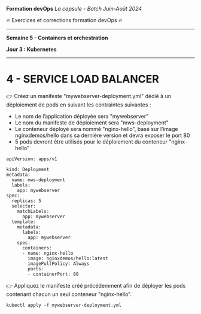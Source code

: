 **Formation devOps**
_La capsule - Batch Juin-Août 2024_

:fire: Exercices et corrections formation devOps :fire:

---

**Semaine 5 - Containers et orchestration**

**Jour 3 : Kubernetes**

---

# 4 - SERVICE LOAD BALANCER

👉 Créez un manifeste "mywebserver-deployment.yml" dédié à un déploiement de pods en suivant les 
contraintes suivantes :

- Le nom de l’application déployée sera "mywebserver"  
- Le nom du manifeste de déploiement sera "mws-deployment"  
- Le conteneur déployé sera nommé "nginx-hello", basé sur l’image nginxdemos/hello
dans sa dernière version et devra exposer le port 80  
- 5 pods devront être utilisés pour le déploiement du conteneur "nginx-hello"  

```
apiVersion: apps/v1

kind: Deployment
metadata:
  name: mws-deployment
  labels:
    app: mywebserver
spec:
  replicas: 5
  selector:
    matchLabels:
      app: mywebserver
  template:
    metadata:
      labels:
        app: mywebserver
    spec:
      containers:
      - name: nginx-hello
        image: nginxdemos/hello:latest
        imagePullPolicy: Always
        ports:
        - containerPort: 80
``` 

👉 Appliquez le manifeste créé précédemment afin de déployer les pods contenant chacun un seul conteneur "nginx-hello".

```
kubectl apply -f mywebserver-deployment.yml
```
